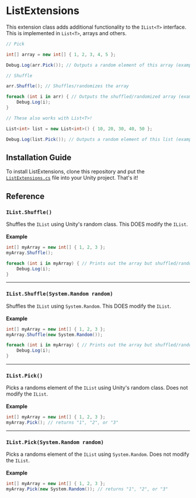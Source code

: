 # ListExtensions
This extension class adds additional functionality to the `IList<T>` interface. This is implemented in `List<T>`, arrays and others.

```cs
// Pick

int[] array = new int[] { 1, 2, 3, 4, 5 };

Debug.Log(arr.Pick()); // Outputs a random element of this array (example: "3")

// Shuffle

arr.Shuffle(); // Shuffles/randomizes the array

foreach (int i in arr) { // Outputs the shuffled/randomized array (example: "2 3 5 1 4")
	Debug.Log(i);
}

// These also works with List<T>!

List<int> list = new List<int>() { 10, 20, 30, 40, 50 };

Debug.Log(list.Pick()); // Outputs a random element of this list (example: "50")
```

## Installation Guide
To install ListExtensions, clone this repository and put the [`ListExtensions.cs`](https://github.com/EliteAsian123/EliteAsians-Unity-Extensions/blob/master/ListExtensions.cs) file into your Unity project. That's it!

## Reference
### `IList.Shuffle()`
Shuffles the `IList` using Unity's random class. This DOES modify the `IList`.<br>
<br>
**Example**
```cs
int[] myArray = new int[] { 1, 2, 3 };
myArray.Shuffle();

foreach (int i in myArray) { // Prints out the array but shuffled/randomized (example: "3 1 2")
	Debug.Log(i);
}
```
<hr>

### `IList.Shuffle(System.Random random)`
Shuffles the `IList` using `System.Random`. This DOES modify the `IList`.<br>
<br>
**Example**
```cs
int[] myArray = new int[] { 1, 2, 3 };
myArray.Shuffle(new System.Random());

foreach (int i in myArray) { // Prints out the array but shuffled/randomized (example: "3 1 2")
	Debug.Log(i);
}
```
<hr>

### `IList.Pick()`
Picks a randoms element of the `IList` using Unity's random class. Does not modify the `IList`.<br>
<br>
**Example**
```cs
int[] myArray = new int[] { 1, 2, 3 };
myArray.Pick(); // returns "1", "2", or "3"
```
<hr>

### `IList.Pick(System.Random random)`
Picks a randoms element of the `IList` using `System.Random`. Does not modify the `IList`.<br>
<br>
**Example**
```cs
int[] myArray = new int[] { 1, 2, 3 };
myArray.Pick(new System.Random()); // returns "1", "2", or "3"
```